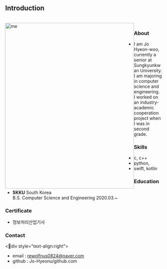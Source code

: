 
## Introduction

<br>
<img src = "조현우.JPG" width = 413px height = 531px title = "me" align = 'left'/>



### About

+ I am Jo Hyeon-woo, currently a senior at Sungkyunkwan University.
  <br>I am majoring in computer science and engineering.
  <br> I worked on an industry-academic cooperation project when I was in second grade.
  

### Skills
+ c, c++
+ python, 
+ swift, kotlin

### Education
+ **SKKU** South Korea
  <br/>
  B.S. Computer Science and Engineering 2020.03.~

### Certificate
+ 정보처리산업기사

### Contact
<div style="text-align:right">
+ email : rewolfnus0824@naver.com
+ github : Jo-Hyeonu/github.com
</div>
